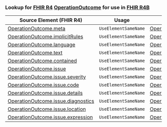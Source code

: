 ### Lookup for [FHIR R4](https://hl7.org/fhir/R4/) [OperationOutcome](https://hl7.org/fhir/R4/OperationOutcome.html) for use in [FHIR R4B](https://hl7.org/fhir/R4B/)

| Source Element (FHIR R4) | Usage | Target |
| -------------- | ----- | ------ |
| [OperationOutcome.meta](https://hl7.org/fhir/R4/OperationOutcome.html#resource) | `UseElementSameName` | [OperationOutcome.meta](https://hl7.org/fhir/R4B/OperationOutcome.html#resource) |
| [OperationOutcome.implicitRules](https://hl7.org/fhir/R4/OperationOutcome.html#resource) | `UseElementSameName` | [OperationOutcome.implicitRules](https://hl7.org/fhir/R4B/OperationOutcome.html#resource) |
| [OperationOutcome.language](https://hl7.org/fhir/R4/OperationOutcome.html#resource) | `UseElementSameName` | [OperationOutcome.language](https://hl7.org/fhir/R4B/OperationOutcome.html#resource) |
| [OperationOutcome.text](https://hl7.org/fhir/R4/OperationOutcome.html#resource) | `UseElementSameName` | [OperationOutcome.text](https://hl7.org/fhir/R4B/OperationOutcome.html#resource) |
| [OperationOutcome.contained](https://hl7.org/fhir/R4/OperationOutcome.html#resource) | `UseElementSameName` | [OperationOutcome.contained](https://hl7.org/fhir/R4B/OperationOutcome.html#resource) |
| [OperationOutcome.issue](https://hl7.org/fhir/R4/OperationOutcome.html#resource) | `UseElementSameName` | [OperationOutcome.issue](https://hl7.org/fhir/R4B/OperationOutcome.html#resource) |
| [OperationOutcome.issue.severity](https://hl7.org/fhir/R4/OperationOutcome.html#resource) | `UseElementSameName` | [OperationOutcome.issue.severity](https://hl7.org/fhir/R4B/OperationOutcome.html#resource) |
| [OperationOutcome.issue.code](https://hl7.org/fhir/R4/OperationOutcome.html#resource) | `UseElementSameName` | [OperationOutcome.issue.code](https://hl7.org/fhir/R4B/OperationOutcome.html#resource) |
| [OperationOutcome.issue.details](https://hl7.org/fhir/R4/OperationOutcome.html#resource) | `UseElementSameName` | [OperationOutcome.issue.details](https://hl7.org/fhir/R4B/OperationOutcome.html#resource) |
| [OperationOutcome.issue.diagnostics](https://hl7.org/fhir/R4/OperationOutcome.html#resource) | `UseElementSameName` | [OperationOutcome.issue.diagnostics](https://hl7.org/fhir/R4B/OperationOutcome.html#resource) |
| [OperationOutcome.issue.location](https://hl7.org/fhir/R4/OperationOutcome.html#resource) | `UseElementSameName` | [OperationOutcome.issue.location](https://hl7.org/fhir/R4B/OperationOutcome.html#resource) |
| [OperationOutcome.issue.expression](https://hl7.org/fhir/R4/OperationOutcome.html#resource) | `UseElementSameName` | [OperationOutcome.issue.expression](https://hl7.org/fhir/R4B/OperationOutcome.html#resource) |
